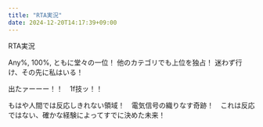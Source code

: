 ```yaml
---
title: "RTA実況"
date: 2024-12-20T14:17:39+09:00
---
```

RTA実況

Any%, 100%, ともに堂々の一位！
他のカテゴリでも上位を独占！
迷わず行け、その先に私はいる！



出たァーーー！！　1f技ッ！！

もはや人間では反応しきれない領域！　電気信号の織りなす奇跡！　これは反応ではない、確かな経験によってすでに決めた未来！
